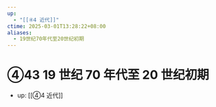 ```yaml
---
up:
  - "[[④4 近代]]"
ctime: 2025-03-01T13:28:22+08:00
aliases:
  - 19世纪70年代至20世纪初期
---
```


# ④43 19 世纪 70 年代至 20 世纪初期

- up: [[④4 近代]]
